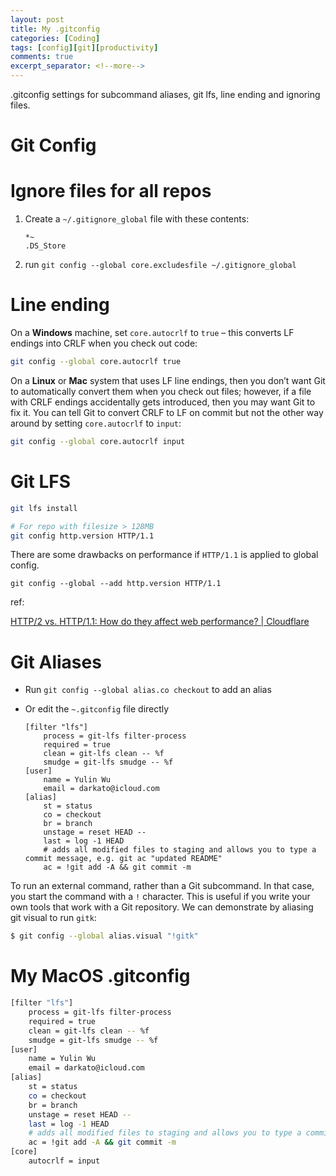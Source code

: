 ```yaml
---
layout: post
title: My .gitconfig
categories: [Coding]
tags: [config][git][productivity]
comments: true
excerpt_separator: <!--more-->
---
```


.gitconfig settings for subcommand aliases, git lfs, line ending and ignoring files.

<!--more-->


# Git Config

# Ignore files for all repos

1. Create a `~/.gitignore_global` file with these contents:
    
    ```
    *~
    .DS_Store
    ```
    
2. run `git config --global core.excludesfile ~/.gitignore_global`

# Line ending

On a **Windows** machine, set `core.autocrlf` to `true` – this converts LF endings into
CRLF when you check out code:

```bash
git config --global core.autocrlf true
```

On a **Linux** or **Mac** system that uses LF line endings, then you don’t want Git to automatically convert them when you check out files; however, if a file with CRLF endings accidentally gets introduced, then you may want Git to fix it. You can tell Git to convert CRLF to LF on commit but not the other way around by setting `core.autocrlf` to `input`:

```bash
git config --global core.autocrlf input
```

# Git LFS

```bash
git lfs install

# For repo with filesize > 128MB
git config http.version HTTP/1.1
```

There are some drawbacks on performance if `HTTP/1.1` is applied to global config.

`git config --global --add http.version HTTP/1.1`

ref:

[HTTP/2 vs. HTTP/1.1: How do they affect web performance? | Cloudflare](https://www.cloudflare.com/en-gb/learning/performance/http2-vs-http1.1/)

# Git Aliases

- Run `git config --global alias.co checkout` to add an alias
- Or edit the `~.gitconfig` file directly
    
    ```
    [filter "lfs"]
    	process = git-lfs filter-process
    	required = true
    	clean = git-lfs clean -- %f
    	smudge = git-lfs smudge -- %f
    [user]
    	name = Yulin Wu
    	email = darkato@icloud.com
    [alias]
    	st = status
    	co = checkout
    	br = branch
    	unstage = reset HEAD --
    	last = log -1 HEAD
    	# adds all modified files to staging and allows you to type a commit message, e.g. git ac "updated README"
    	ac = !git add -A && git commit -m
    ```
    

To run an external command, rather than a Git subcommand. In that case, you start the command with a `!` character. This is useful if you write your own tools that work with a Git repository. We can demonstrate by aliasing git visual to run `gitk`:

```bash
$ git config --global alias.visual "!gitk"
```

# My MacOS .gitconfig

```bash
[filter "lfs"]
	process = git-lfs filter-process
	required = true
	clean = git-lfs clean -- %f
	smudge = git-lfs smudge -- %f
[user]
	name = Yulin Wu
	email = darkato@icloud.com
[alias]
	st = status
	co = checkout
	br = branch
	unstage = reset HEAD --
	last = log -1 HEAD
	# adds all modified files to staging and allows you to type a commit message, e.g. git ac "updated README"
	ac = !git add -A && git commit -m
[core]
	autocrlf = input
```
